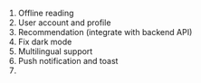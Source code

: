 1. Offline reading
2. User account and profile
3. Recommendation (integrate with backend API)
4. Fix dark mode
5. Multilingual support
6. Push notification and toast
7. 